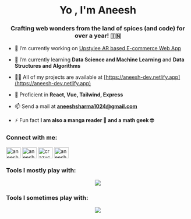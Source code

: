 <h1 align="center">Yo , I'm Aneesh </h1>
<h3 align="center">Crafting web wonders from the land of spices (and code) for over a year! 🇮🇳</h3>

- 🔭 I’m currently working on [Upstylee AR based E-commerce Web App](https://github.com/aneeshsharma72067/upstylee-ar-clothing-client.git)

- 🌱 I’m currently learning **Data Science and Machine Learning** and **Data Structures and Algorithms**

- 👨‍💻 All of my projects are available at [https://aneesh-dev.netlify.app](https://aneesh-dev.netlify.app)

- 💬 Proficient in **React, Vue, Tailwind, Express**

- 📫 Send a mail at **aneeshsharma1024@gmail.com**

- ⚡ Fun fact **I am also a manga reader 📖 and a math geek 🤓**

<h3 align="left">Connect with me:</h3>
<p align="left">
<a href="https://codepen.io/aneesh1024" target="blank"><img align="center" src="https://raw.githubusercontent.com/rahuldkjain/github-profile-readme-generator/master/src/images/icons/Social/codepen.svg" alt="aneesh1024" height="30" width="40" /></a>
<a href="https://instagram.com/aneesh72067" target="blank"><img align="center" src="https://raw.githubusercontent.com/rahuldkjain/github-profile-readme-generator/master/src/images/icons/Social/instagram.svg" alt="aneesh72067" height="30" width="40" /></a>
<a href="https://www.codechef.com/users/crazycoder1024" target="blank"><img align="center" src="https://cdn.jsdelivr.net/npm/simple-icons@3.1.0/icons/codechef.svg" alt="crazycoder1024" height="30" width="40" /></a>
<a href="https://www.leetcode.com/aneesh1024" target="blank"><img align="center" src="https://raw.githubusercontent.com/rahuldkjain/github-profile-readme-generator/master/src/images/icons/Social/leet-code.svg" alt="aneesh1024" height="30" width="40" /></a>
</p>

<h3 align="left">Tools I mostly play with:</h3>

<p align="center">
  <a href="https://aneesh-dev.netlify.app">
    <img src="https://skillicons.dev/icons?i=js,html,css,ts,react,vue,nextjs,nodejs,express,tailwind,python,flask,mongodb,npm,git,github,vite,vscode,firebase" />
  </a>
</p>

<h3 align="left">Tools I sometimes play with:</h3>
<p align="center"> 
  <a href="https://aneesh-dev.netlify.app">
    <img src="https://skillicons.dev/icons?i=django,c,cpp,php,vim,neovim,java,postman,mysql,prisma" />
  </a>
</p>


